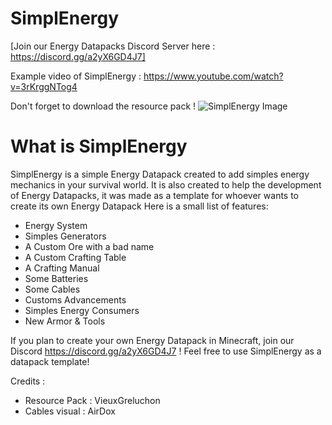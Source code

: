 # SimplEnergy
[Join our Energy Datapacks Discord Server here : https://discord.gg/a2yX6GD4J7]

Example video of SimplEnergy :
https://www.youtube.com/watch?v=3rKrggNTog4

Don't forget to download the resource pack !
![SimplEnergy Image](https://cdn.discordapp.com/attachments/547163400900444163/889450877893611520/SimplEnergy_2.jpg)

# What is SimplEnergy
SimplEnergy is a simple Energy Datapack created to add simples energy mechanics in your survival world.
It is also created to help the development of Energy Datapacks, it was made as a template for whoever wants to create its own Energy Datapack
Here is a small list of features:
- Energy System
- Simples Generators
- A Custom Ore with a bad name
- A Custom Crafting Table
- A Crafting Manual
- Some Batteries
- Some Cables
- Customs Advancements
- Simples Energy Consumers
- New Armor & Tools

If you plan to create your own Energy Datapack in Minecraft, join our Discord https://discord.gg/a2yX6GD4J7 !
Feel free to use SimplEnergy as a datapack template!


Credits :
- Resource Pack : VieuxGreluchon
- Cables visual : AirDox
